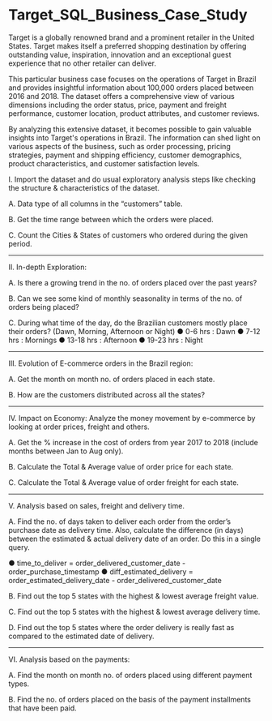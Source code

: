 # Target_SQL_Business_Case_Study

Target is a globally renowned brand and a prominent retailer in the United States. Target makes itself a preferred shopping destination by offering outstanding value, inspiration, innovation and an exceptional guest experience that no other retailer can deliver.

This particular business case focuses on the operations of Target in Brazil and provides insightful information about 100,000 orders placed between 2016 and 2018. The dataset offers a comprehensive view of various dimensions including the order status, price, payment and freight performance, customer location, product attributes, and customer reviews.

By analyzing this extensive dataset, it becomes possible to gain valuable insights into Target's operations in Brazil. The information can shed light on various aspects of the business, such as order processing, pricing strategies, payment and shipping efficiency, customer demographics, product characteristics, and customer satisfaction levels.


I. Import the dataset and do usual exploratory analysis steps like checking the
structure & characteristics of the dataset.

A. Data type of all columns in the “customers” table.

B. Get the time range between which the orders were placed.

C. Count the Cities & States of customers who ordered during the given period.

______________________________________________________________________________

II. In-depth Exploration:

A. Is there a growing trend in the no. of orders placed over the past years?

B. Can we see some kind of monthly seasonality in terms of the no. of orders being
placed?

C. During what time of the day, do the Brazilian customers mostly place their
orders? (Dawn, Morning, Afternoon or Night)
● 0-6 hrs : Dawn
● 7-12 hrs : Mornings
● 13-18 hrs : Afternoon
● 19-23 hrs : Night

______________________________________________________________________________

III. Evolution of E-commerce orders in the Brazil region:

A. Get the month on month no. of orders placed in each state.

B. How are the customers distributed across all the states?

______________________________________________________________________________

IV. Impact on Economy: Analyze the money movement by e-commerce by looking at
order prices, freight and others.

A. Get the % increase in the cost of orders from year 2017 to 2018 (include
months between Jan to Aug only).

B. Calculate the Total & Average value of order price for each state.

C. Calculate the Total & Average value of order freight for each state.

_____________________________________________________________________________________

V. Analysis based on sales, freight and delivery time.

A. Find the no. of days taken to deliver each order from the order’s purchase date
as delivery time.
Also, calculate the difference (in days) between the estimated & actual delivery
date of an order.
Do this in a single query.

● time_to_deliver = order_delivered_customer_date -
order_purchase_timestamp
● diff_estimated_delivery = order_estimated_delivery_date -
order_delivered_customer_date

B. Find out the top 5 states with the highest & lowest average freight value.

C. Find out the top 5 states with the highest & lowest average delivery time.

D. Find out the top 5 states where the order delivery is really fast as compared to
the estimated date of delivery.
______________________________________________________________________________

VI. Analysis based on the payments:

A. Find the month on month no. of orders placed using different payment types.

B. Find the no. of orders placed on the basis of the payment installments that have
been paid.
